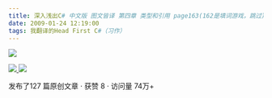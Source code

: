 ```yaml
---
title: 深入浅出C# 中文版 图文皆译 第四章 类型和引用 page163(162是填词游戏，跳过)
date: 2009-01-24 12:19:00
tags: 我翻译的Head First C#（习作）
---
```

![](https://p-blog.csdn.net/images/p_blog_csdn_net/cuipengfei1/EntryImages/20090124/%E6%88%AA%E5%9B%BE00.jpg)



[ ![](https://profile.csdnimg.cn/5/2/5/3_cuipengfei1)
![](https://g.csdnimg.cn/static/user-reg-year/1x/11.png)
](https://blog.csdn.net/cuipengfei1)



发布了127 篇原创文章  ·  获赞 8  ·  访问量 74万+


